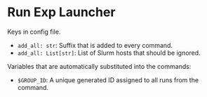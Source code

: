 # Run Exp Launcher
Keys in config file.
* `add_all: str`: Suffix that is added to every command.
* `add_all: List[str]`: List of Slurm hosts that should be ignored.

Variables that are automatically substituted into the commands:
* `$GROUP_ID`: A unique generated ID assigned to all runs from the command.
